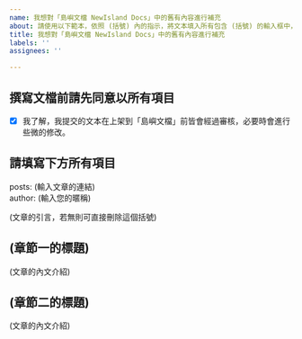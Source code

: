 ```yaml
---
name: 我想對「島嶼文檔 NewIsland Docs」中的舊有內容進行補充
about: 請使用以下範本，依照 (括號) 內的指示，將文本填入所有包含 (括號) 的輸入框中，並取代 (括號) 本身。
title: 我想對「島嶼文檔 NewIsland Docs」中的舊有內容進行補充
labels: ''
assignees: ''

---
```


## 撰寫文檔前請先同意以所有項目
- [x] 我了解，我提交的文本在上架到「島嶼文檔」前皆會經過審核，必要時會進行些微的修改。

## 請填寫下方所有項目
<!-- 請填寫下方所有項目 -->
posts: (輸入文章的連結)  
author: (輸入您的暱稱)

<!-- 請在下方開始撰寫文章，請盡可能使用 Markdown 語法 -->
(文章的引言，若無則可直接刪除這個括號)

<!-- 可以複製下方的格式，直至您撰寫完成 -->
## (章節一的標題)
(文章的內文介紹)

## (章節二的標題)
(文章的內文介紹)
